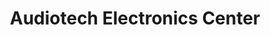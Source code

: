 ---
title: "Audiotech Electronics Center"
url: /manila/audiotech-electronics-center/
shop: electronics
---